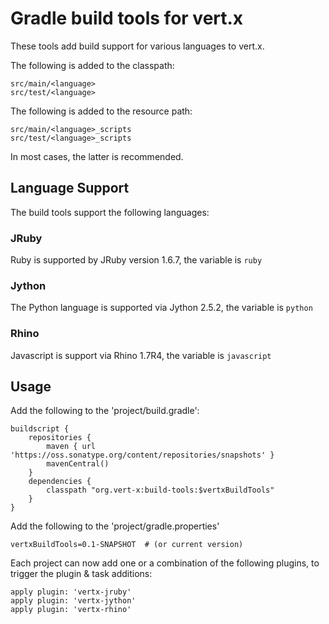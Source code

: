 # Gradle build tools for vert.x 

These tools add build support for various languages to vert.x.

The following is added to the classpath:

    src/main/<language>
    src/test/<language>

The following is added to the resource path:

    src/main/<language>_scripts
    src/test/<language>_scripts

In most cases, the latter is recommended.

## Language Support

The build tools support the following languages:

### JRuby

Ruby is supported by JRuby version 1.6.7, the <language> variable is `ruby`

### Jython

The Python language is supported via Jython 2.5.2, the <language> variable is `python`

### Rhino

Javascript is support via Rhino 1.7R4, the <language> variable is `javascript`

## Usage

Add the following to the 'project/build.gradle':

    buildscript {
        repositories {
            maven { url 'https://oss.sonatype.org/content/repositories/snapshots' }
            mavenCentral()
        }
        dependencies {
            classpath "org.vert-x:build-tools:$vertxBuildTools"
        }
    }

Add the following to the 'project/gradle.properties'

    vertxBuildTools=0.1-SNAPSHOT  # (or current version)

Each project can now add one or a combination of the following plugins, to trigger the plugin & task additions:

    apply plugin: 'vertx-jruby'
    apply plugin: 'vertx-jython'
    apply plugin: 'vertx-rhino'
